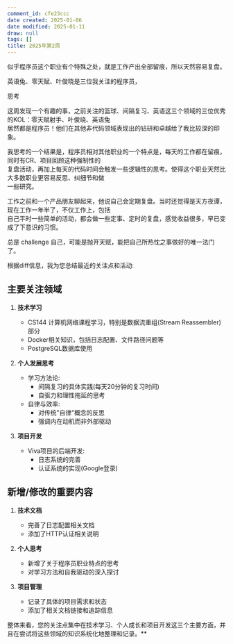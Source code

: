 ```yaml
---
comment_id: cfe23ccc
date created: 2025-01-06
date modified: 2025-01-11
draw: null
tags: []
title: 2025年第2周
---
```

似乎程序员这个职业有个特殊之处，就是工作产出全部留痕，所以天然容易复盘。

英语兔、零天赋、叶俊晓是三位我关注的程序员，

思考

这周发现一个有趣的事，之前关注的篮球、间隔复习、英语这三个领域的三位优秀的KOL：零天赋射手、叶俊峣、英语兔  
居然都是程序员！他们在其他非代码领域表现出的钻研和卓越给了我比较深的印象。

我思考的一个结果是，程序员相对其他职业的一个特点是，每天的工作都在留痕，同时有CR、项目回顾这种强制性的  
复盘活动，再加上每天的代码时间会触发一些逻辑性的思考。使得这个职业天然比大多数职业更容易反思、纠细节和做  
一些研究。

工作之前和一个产品朋友聊起来，他说自己会定期复盘。当时还觉得是天方夜谭，现在工作一年半了，不仅工作上，包括  
自己平时一些简单的活动，都会做一些定事、定时的复盘，感觉收益很多，早已变成了下意识的习惯。

总是 challenge 自己，可能是抛开天赋，能把自己所热忱之事做好的唯一法门了。

根据diff信息，我为您总结最近的关注点和活动:

## 主要关注领域

1. **技术学习**
   - CS144 计算机网络课程学习，特别是数据流重组(Stream Reassembler)部分
   - Docker相关知识，包括日志配置、文件路径问题等
   - PostgreSQL数据库使用

2. **个人发展思考**
   - 学习方法论:
     - 间隔复习的具体实践(每天20分钟的复习时间)
     - 自驱力和理性拖延的思考
   - 自律与效率:
     - 对传统"自律"概念的反思
     - 强调内在动机而非外部驱动

3. **项目开发**
   - Viva项目的后端开发:
     - 日志系统的完善
     - 认证系统的实现(Google登录)

## 新增/修改的重要内容

1. **技术文档**
   - 完善了日志配置相关文档
   - 添加了HTTP认证相关说明

2. **个人思考**
   - 新增了关于程序员职业特点的思考
   - 对学习方法和自我驱动的深入探讨

3. **项目管理**
   - 记录了具体的项目需求和状态
   - 添加了相关文档链接和追踪信息

整体来看，您的关注点集中在技术学习、个人成长和项目开发这三个主要方面，并且在尝试将这些领域的知识系统化地整理和记录。**
